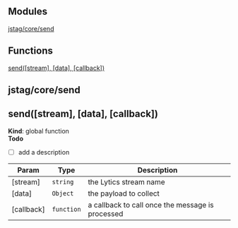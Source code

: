 ## Modules

<dl>
<dt><a href="#module_jstag/core/send">jstag/core/send</a></dt>
<dd></dd>
</dl>

## Functions

<dl>
<dt><a href="#send">send([stream], [data], [callback])</a></dt>
<dd></dd>
</dl>

<a name="module_jstag/core/send"></a>

## jstag/core/send
<a name="send"></a>

## send([stream], [data], [callback])
**Kind**: global function  
**Todo**

- [ ] add a description


| Param | Type | Description |
| --- | --- | --- |
| [stream] | <code>string</code> | the Lytics stream name |
| [data] | <code>Object</code> | the payload to collect |
| [callback] | <code>function</code> | a callback to call once the message is     processed |

